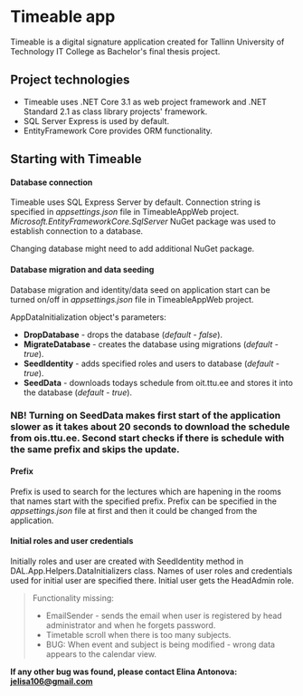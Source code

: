 # Timeable app

Timeable is a digital signature application created for Tallinn University of Technology IT College as Bachelor's final thesis project. 

## Project technologies

- Timeable uses .NET Core 3.1 as web project framework and .NET Standard 2.1 as class library projects' framework. 
- SQL Server Express is used by default.
- EntityFramework Core provides ORM functionality.

## Starting with Timeable

#### Database connection

Timeable uses SQL Express Server by default. Connection string is specified in *appsettings.json* file in TimeableAppWeb project. *Microsoft.EntityFrameworkCore.SqlServer* NuGet package was used to establish connection to a database.

Changing database might need to add additional NuGet package.

#### Database migration and data seeding

Database migration and identity/data seed on application start can be turned on/off in *appsettings.json* file in TimeableAppWeb project.

AppDataInitialization object's parameters:

 - **DropDatabase** - drops the database (*default - false*).
 - **MigrateDatabase** - creates the database using migrations (*default - true*).
 - **SeedIdentity** - adds specified roles and users to database (*default - true*).
 - **SeedData** - downloads todays schedule from oit.ttu.ee and stores it into the database (*default - true*). 
 
 ### **NB!** Turning on SeedData makes first start of the application slower as it takes about 20 seconds to download the schedule from ois.ttu.ee. Second start checks if there is schedule with the same prefix and skips the update.

 #### Prefix

 Prefix is used to search for the lectures which are hapening in the rooms that names start with the specified prefix. 
 Prefix can be specified in the *appsettings.json* file at first and then it could be changed from the application.

#### Initial roles and user credentials

Initially roles and user are created with SeedIdentity method in DAL.App.Helpers.DataInitializers class. Names of user roles and credentials used for initial user are specified there. Initial user gets the HeadAdmin role.

> Functionality missing:
> - EmailSender - sends the email when user is registered by head administrator and when he forgets password.
> - Timetable scroll when there is too many subjects.
> - BUG: When event and subject is being modified - wrong data appears to the calendar view.

**If any other bug was found, please contact Elina Antonova: jelisa106@gmail.com** 
